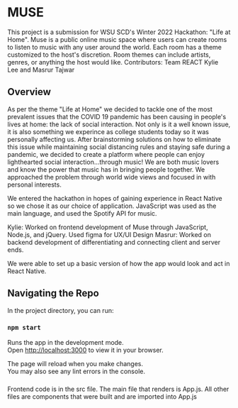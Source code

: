 # MUSE

This project is a submission for WSU SCD's Winter 2022 Hackathon: "Life at Home". 
Muse is a public online music space where users can create rooms to listen to music with any user around the world. Each room has a theme customized to the host's discretion. Room themes can include artists, genres, or anything the host would like. 
Contributors: Team REACT Kylie Lee and Masrur Tajwar

## Overview
As per the theme "Life at Home" we decided to tackle one of the most prevalent issues that the COVID 19 pandemic has been causing in people's lives at home: the lack of social interaction. Not only is it a well known issue, it is also something we experince as college students today so it was personally affecting us. After brainstorming solutions on how to eliminate this issue while maintaining social distancing rules and staying safe during a pandemic, we decided to create a platform where people can enjoy lighthearted social interaction...through music! We are both music lovers and know the power that music has in bringing people together. We approached the problem through world wide views and focused in with personal interests.

We entered the hackathon in hopes of gaining experience in React Native so we chose it as our choice of application. JavaScript was used as the main language, and used the Spotify API for music. 

Kylie: Worked on frontend development of Muse through JavaScript, Node.js, and jQuery. Used figma for UX/UI Design
Masrur: Worked on backend development of differentiating and connecting client and server ends. 

We were able to set up a basic version of how the app would look and act in React Native.

## Navigating the Repo

In the project directory, you can run:

### `npm start`

Runs the app in the development mode.\
Open [http://localhost:3000](http://localhost:3000) to view it in your browser.

The page will reload when you make changes.\
You may also see any lint errors in the console.

### 
Frontend code is in the src file. The main file that renders is App.js. All other files are components that were built and are imported into App.js

